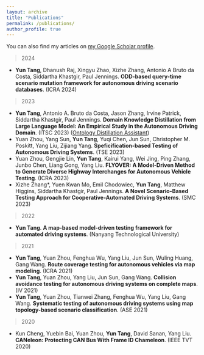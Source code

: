 ```yaml
---
layout: archive
title: "Publications"
permalink: /publications/
author_profile: true
---
```


You can also find my articles on <a href="https://scholar.google.com/citations?user=idlExzkAAAAJ">my Google Scholar profile</a>.

> 2024
- **Yun Tang**, Dhanush Raj, Xingyu Zhao, Xizhe Zhang, Antonio A Bruto da Costa, Siddartha Khastgir, Paul Jennings. **ODD-based query-time scenario mutation framework for autonomous driving scenario databases**. (ICRA 2024)

> 2023
- **Yun Tang**, Antonio A. Bruto da Costa, Jason Zhang, Irvine Patrick, Siddartha Khastgir, Paul Jennings. **Domain Knowledge Distillation from Large Language Model: An Empirical Study in the Autonomous Driving Domain**. (ITSC 2023) ([Ontology Distillation Assistant](https://github.com/ntutangyun/OntoGPT))
- Yuan Zhou, Yang Sun, **Yun Tang**, Yuqi Chen, Jun Sun, Christopher M. Poskitt, Yang Liu, Zijiang Yang. **Speficification-based Testing of Autonomous Driving Systems**. (TSE 2023)
- Yuan Zhou, Gengjie Lin, **Yun Tang**, Kairui Yang, Wei Jing, Ping Zhang, Junbo Chen, Liang Gong, Yang Liu. **FLYOVER: A Model-Driven Method to Generate Diverse Highway Interchanges for Autonomous Vehicle Testing**. (ICRA 2023)
- Xizhe Zhang*, Yuen Kwan Mo, Emil Chodowiec, **Yun Tang**, Matthew Higgins, Siddartha Khastgir, Paul Jennings. **A Novel Scenario-Based Testing Approach for Cooperative-Automated Driving Systems**. (SMC 2023)

> 2022
- **Yun Tang**. **A map-based model-driven testing framework for automated driving systems**. (Nanyang Technological University)

> 2021
- **Yun Tang**, Yuan Zhou, Fenghua Wu, Yang Liu, Jun Sun, Wuling Huang, Gang Wang. **Route coverage testing for autonomous vehicles via map modeling**. (ICRA 2021)
- **Yun Tang**, Yuan Zhou, Yang Liu, Jun Sun, Gang Wang. **Collision avoidance testing for autonomous driving systems on complete maps**. (IV 2021)
- **Yun Tang**, Yuan Zhou, Tianwei Zhang, Fenghua Wu, Yang Liu, Gang Wang. **Systematic testing of autonomous driving systems using map topology-based scenario classification**. (ASE 2021)

> 2020
- Kun Cheng, Yuebin Bai, Yuan Zhou, **Yun Tang**, David Sanan, Yang Liu.  **CANeleon: Protecting CAN Bus With Frame ID Chameleon**. (IEEE TVT 2020)